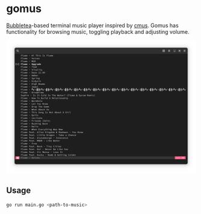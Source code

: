# gomus

[Bubbletea](https://github.com/charmbracelet/bubbletea)-based terminal music player inspired by [cmus](https://github.com/cmus/cmus). Gomus has functionality for browsing music, toggling playback and adjusting volume.

![](assets/screenshot.png)

## Usage
```sh
go run main.go <path-to-music>
```

